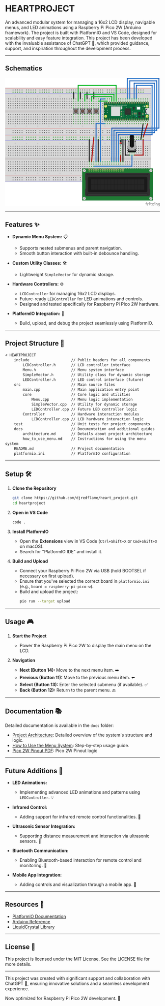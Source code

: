 # **HEARTPROJECT**

An advanced modular system for managing a 16x2 LCD display, navigable menus, and LED animations using a Raspberry Pi Pico 2W (Arduino framework). The project is built with PlatformIO and VS Code, designed for scalability and easy feature integration. This project has been developed with the invaluable assistance of ChatGPT 🤖, which provided guidance, support, and inspiration throughout the development process.

---

## **Schematics**

![LCD Example](./docs/images/lcd_example.png)

---

## **Features** ✨

- **Dynamic Menu System:** 📋

  - Supports nested submenus and parent navigation.
  - Smooth button interaction with built-in debounce handling.

- **Custom Utility Classes:** 🛠️

  - Lightweight `SimpleVector` for dynamic storage.

- **Hardware Controllers:** ⚙️

  - `LCDController` for managing 16x2 LCD displays.
  - Future-ready `LEDController` for LED animations and controls.
  - Designed and tested specifically for Raspberry Pi Pico 2W hardware.

- **PlatformIO Integration:** 🚀
  - Build, upload, and debug the project seamlessly using PlatformIO.

---

## **Project Structure** 📂

```
< HEARTPROJECT
    include                   // Public headers for all components
        LCDController.h       // LCD controller interface
        Menu.h                // Menu system interface
        SimpleVector.h        // Utility class for dynamic storage
        LEDController.h       // LED control interface (future)
    src                       // Main source files
        main.cpp              // Main application entry point
        core                  // Core logic and utilities
            Menu.cpp          // Menu logic implementation
            SimpleVector.cpp  // Utility for dynamic storage
            LEDController.cpp // Future LED controller logic
        Controller            // Hardware interaction modules
            LCDController.cpp // LCD hardware interaction logic
    test                      // Unit tests for project components
    docs                      // Documentation and additional guides
        architecture.md       // Details about project architecture
        how_to_use_menu.md    // Instructions for using the menu system
    README.md                 // Project documentation
    platformio.ini            // PlatformIO configuration
```

---

## **Setup** 🛠️

1. **Clone the Repository**

   ```bash
   git clone https://github.com/djredflame/heart_project.git
   cd heartproject
   ```

2. **Open in VS Code**

   ```bash
   code .
   ```

3. **Install PlatformIO**

   - Open the **Extensions** view in VS Code (`Ctrl+Shift+X` or `Cmd+Shift+X` on macOS).
   - Search for "PlatformIO IDE" and install it.

4. **Build and Upload**
   - Connect your Raspberry Pi Pico 2W via USB (hold BOOTSEL if necessary on first upload).
   - Ensure that you've selected the correct board in `platformio.ini` (e.g., `board = raspberry-pi-pico-w`).
   - Build and upload the project:
     ```bash
     pio run --target upload
     ```

---

## **Usage** 🎮

1. **Start the Project**

   - Power the Raspberry Pi Pico 2W to display the main menu on the LCD.

2. **Navigation**
   - **Next (Button 14):** Move to the next menu item. ➡️
   - **Previous (Button 11):** Move to the previous menu item. ⬅️
   - **Select (Button 13):** Enter the selected submenu (if available). ✅
   - **Back (Button 12):** Return to the parent menu. 🔙

---

## **Documentation** 📚

Detailed documentation is available in the `docs` folder:

- [Project Architecture](./docs/architecture.md): Detailed overview of the system's structure and logic.
- [How to Use the Menu System](./docs/how_to_use_menu.md): Step-by-step usage guide.
- [Pico 2W Pinout PDF](./docs/Raspberry/pico-2-w-pinout.pdf): Pico 2W Pinout logic

---

## **Future Additions** 🔮

- **LED Animations:**

  - Implementing advanced LED animations and patterns using `LEDController`. 💡

- **Infrared Control:**

  - Adding support for infrared remote control functionalities. 📡

- **Ultrasonic Sensor Integration:**

  - Supporting distance measurement and interaction via ultrasonic sensors. 📏

- **Bluetooth Communication:**

  - Enabling Bluetooth-based interaction for remote control and monitoring. 📶

- **Mobile App Integration:**
  - Adding controls and visualization through a mobile app. 📱

---

## **Resources** 🔗

- [PlatformIO Documentation](https://docs.platformio.org/)
- [Arduino Reference](https://www.arduino.cc/reference/en/)
- [LiquidCrystal Library](https://www.arduino.cc/en/Reference/LiquidCrystal)

---

## **License** 📜

This project is licensed under the MIT License. See the LICENSE file for more details.

---

This project was created with significant support and collaboration with ChatGPT 🤖, ensuring innovative solutions and a seamless development experience.

Now optimized for Raspberry Pi Pico 2W development. 🚀
